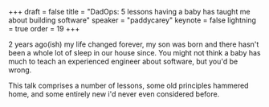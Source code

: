 +++
draft = false
title = "DadOps: 5 lessons having a baby has taught me about building software"
speaker = "paddycarey"
keynote = false
lightning = true
order = 19
+++

2 years ago(ish) my life changed forever, my son was born and there hasn't been a whole lot of sleep in our house since. You might not think a baby has much to teach an experienced engineer about software, but you'd be wrong.

This talk comprises a number of lessons, some old principles hammered home, and some entirely new i'd never even considered before.